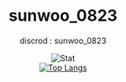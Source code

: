 <div align="center">

# sunwoo_0823

discrod : sunwoo_0823

![Stat](https://github-readme-stats.vercel.app/api?username=kimpure&show_icons=true&theme=white) <br>
[![Top Langs](https://github-readme-stats.vercel.app/api/top-langs/?username=kimpure&langs_count=6&layout=compact&theme=white)](https://github.com/kimpure/kimpure)
</div>

